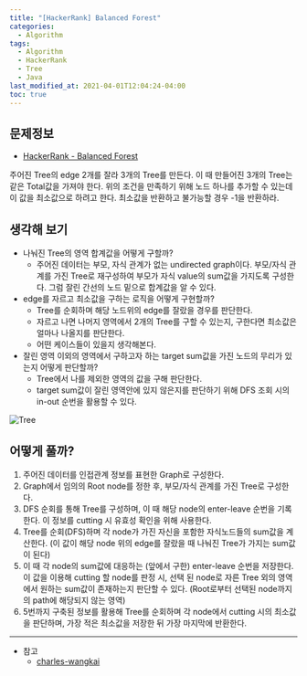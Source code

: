 ```yaml
---
title: "[HackerRank] Balanced Forest"
categories: 
  - Algorithm
tags:
  - Algorithm
  - HackerRank
  - Tree
  - Java
last_modified_at: 2021-04-01T12:04:24-04:00
toc: true
---
```

문제정보
-
- [HackerRank - Balanced Forest](https://www.hackerrank.com/challenges/balanced-forest/problem)

주어진 Tree의 edge 2개를 잘라 3개의 Tree를 만든다. 이 때 만들어진 3개의 Tree는 같은 Total값을 가져야 한다. 
위의 조건을 만족하기 위해 노드 하나를 추가할 수 있는데 이 값을 최소값으로 하려고 한다. 최소값을 반환하고 불가능할 경우 -1을 반환하라.

생각해 보기
-
- 나눠진 Tree의 영역 합계값을 어떻게 구할까?
    - 주어진 데이터는 부모, 자식 관계가 없는 undirected graph이다. 부모/자식 관계를 가진 Tree로 재구성하여 부모가 자식 value의 sum값을 가지도록 구성한다.
      그럼 잘린 간선의 노드 밑으로 합계값을 알 수 있다.
- edge를 자르고 최소값을 구하는 로직을 어떻게 구현할까?
    - Tree를 순회하며 해당 노드위의 edge를 잘랐을 경우를 판단한다.
    - 자르고 나면 나머지 영역에서 2개의 Tree를 구할 수 있는지, 구한다면 최소값은 얼마나 나올지를 판단한다.
    - 어떤 케이스들이 있을지 생각해본다.
- 잘린 영역 이외의 영역에서 구하고자 하는 target sum값을 가진 노드의 무리가 있는지 어떻게 판단할까?
    - Tree에서 나를 제외한 영역의 값을 구해 판단한다.
    - target sum값이 잘린 영역안에 있지 않은지를 판단하기 위해 DFS 조회 시의 in-out 순번을 활용할 수 있다.

![Tree](https://user-images.githubusercontent.com/4060030/113262926-21bf2e00-930c-11eb-9938-9cc6d29d7ef6.png)
  
어떻게 풀까?
-
1. 주어진 데이터를 인접관계 정보를 표현한 Graph로 구성한다.
2. Graph에서 임의의 Root node를 정한 후, 부모/자식 관계를 가진 Tree로 구성한다.
3. DFS 순회를 통해 Tree를 구성하며, 이 때 해당 node의 enter-leave 순번을 기록한다. 이 정보를 cutting 시 유효성 확인을 위해 사용한다.  
4. Tree를 순회(DFS)하며 각 node가 가진 자신을 포함한 자식노드들의 sum값을 계산한다. (이 값이 해당 node 위의 edge를 잘랐을 때 나눠진 Tree가 가지는 sum값이 된다)
5. 이 때 각 node의 sum값에 대응하는 (앞에서 구한) enter-leave 순번을 저장한다. 이 값을 이용해 cutting 할 node를 판정 시, 선택 된 node로 자른 Tree 외의 영역에서 원하는 sum값이 존재하는지 판단할 수 있다. (Root로부터 선택된 node까지의 path에 해당되지 않는 영역)
6. 5번까지 구축된 정보를 활용해 Tree를 순회하며 각 node에서 cutting 시의 최소값을 판단하며, 가장 적은 최소값을 저장한 뒤 가장 마지막에 반환한다.

- - -
* 참고
    - [charles-wangkai](https://github.com/charles-wangkai/hackerrank/blob/master/balanced-forest)
